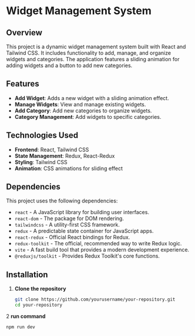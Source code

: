 # Widget Management System

## Overview

This project is a dynamic widget management system built with React and Tailwind CSS. It includes functionality to add, manage, and organize widgets and categories. The application features a sliding animation for adding widgets and a button to add new categories.

## Features

- **Add Widget**: Adds a new widget with a sliding animation effect.
- **Manage Widgets**: View and manage existing widgets.
- **Add Category**: Add new categories to organize widgets.
- **Category Management**: Add widgets to specific categories.

## Technologies Used

- **Frontend**: React, Tailwind CSS
- **State Management**: Redux, React-Redux
- **Styling**: Tailwind CSS
- **Animation**: CSS animations for sliding effect

## Dependencies

This project uses the following dependencies:

- `react` - A JavaScript library for building user interfaces.
- `react-dom` - The package for DOM rendering.
- `tailwindcss` - A utility-first CSS framework.
- `redux` - A predictable state container for JavaScript apps.
- `react-redux` - Official React bindings for Redux.
- `redux-toolkit` - The official, recommended way to write Redux logic.
- `vite` - A fast build tool that provides a modern development experience.
- `@reduxjs/toolkit` - Provides Redux Toolkit's core functions.

## Installation

1. **Clone the repository**

   ```bash
   git clone https://github.com/yourusername/your-repository.git
   cd your-repository
2 **run command**

  ```bash
  npm run dev

   
